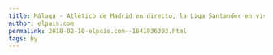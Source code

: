 ```yaml
---
title: Málaga - Atlético de Madrid en directo, la Liga Santander en vivo
author: elpais.com
permalink: 2018-02-10-elpais.com--1641936303.html
tags: hy
---
```


